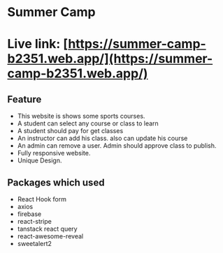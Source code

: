 # Summer Camp
# Live link: [https://summer-camp-b2351.web.app/](https://summer-camp-b2351.web.app/)

## Feature
* This website is shows some sports courses.
* A student can select any course or class to learn
* A student should pay for get classes
* An instructor can add his class. also can update his course
* An admin can remove a user. Admin should approve class to publish.
* Fully responsive website.
* Unique Design.

## Packages which used
* React Hook form
* axios
* firebase
* react-stripe
* tanstack react query
* react-awesome-reveal
* sweetalert2